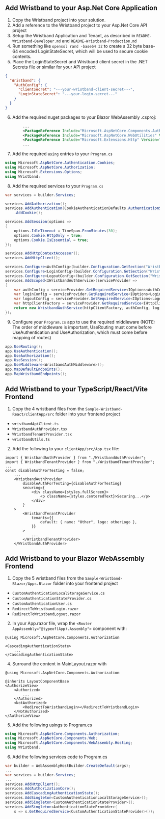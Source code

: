 ## Add Wristband to your Asp.Net Core Application

1. Copy the Wristband project into your solution.
2. Add a reference to the Wristband project to your Asp.Net Core API project
3. Setup the Wristband Application and Tenant, as described in `README-Wristband-Developer.md` and `README-Wristband-Production.md`
4. Run something like `openssl rand -base64 32` to create a 32 byte base-64 encoded LoginStateSecret,
   which will be used to secure cookie contents.
5. Place the LoginStateSecret and Wristband client secret in the .NET Secrets file or similar for your API project
```json
{
  "Wristband": {
    "AuthConfig": {
      "ClientSecret": "---your-wristband-client-secret---",
      "LoginStateSecret": "---your-login-secret---"
    }
  }
}
```
6. Add the required nuget packages to your Blazor WebAssembly .csproj:
```xml
        ...
        <PackageReference Include="Microsoft.AspNetCore.Components.Authorization" Version="8.0.10" />
        <PackageReference Include="Microsoft.AspNetCore.WebUtilities" Version="8.0.10" />
        <PackageReference Include="Microsoft.Extensions.Http" Version="8.0.0" />
        ...
```
7. Add the required `using` entries to your `Program.cs`
```csharp
using Microsoft.AspNetCore.Authentication.Cookies;
using Microsoft.AspNetCore.Authorization;
using Microsoft.Extensions.Options;
using Wristband;
```
8. Add the required services to your `Program.cs`
```csharp
var services = builder.Services;

services.AddAuthorization();
services.AddAuthentication(CookieAuthenticationDefaults.AuthenticationScheme)
    .AddCookie();

services.AddSession(options =>
{
    options.IdleTimeout = TimeSpan.FromMinutes(30);
    options.Cookie.HttpOnly = true;
    options.Cookie.IsEssential = true;
});

services.AddHttpContextAccessor();
services.AddHttpClient();

services.Configure<AuthConfig>(builder.Configuration.GetSection("Wristband:AuthConfig"));
services.Configure<LoginConfig>(builder.Configuration.GetSection("Wristband:LoginConfig"));
services.Configure<LogoutConfig>(builder.Configuration.GetSection("Wristband:LogoutConfig"));
services.AddScoped<IWristbandAuthService>(serviceProvider =>
{
    var authConfig = serviceProvider.GetRequiredService<IOptions<AuthConfig>>().Value;
    var loginConfig = serviceProvider.GetRequiredService<IOptions<LoginConfig>>().Value;
    var logoutConfig = serviceProvider.GetRequiredService<IOptions<LogoutConfig>>().Value;
    var httpClientFactory = serviceProvider.GetRequiredService<IHttpClientFactory>();
    return new WristbandAuthService(httpClientFactory, authConfig, loginConfig, logoutConfig);
});

```
9. Configure your `Program.cs` app to use the required middleware (NOTE: The order of middleware is important, UseRouting must come before UseAuthentication and UseAuthorization, which must come before mapping of routes)
```csharp
app.UseRouting();
app.UseAuthentication();
app.UseAuthorization();
app.UseSession();
app.UseMiddleware<WristbandAuthMiddleware>();
app.MapDefaultEndpoints();
app.MapWristbandEndpoints();
```

## Add Wristband to your TypeScript/React/Vite Frontend

1. Copy the 4 wristband files from the `Sample-Wristband-React/clientApp/src` folder into your frontend project
  - `wristbandApiClient.ts`
  - `WristbandAuthProvider.tsx`
  - `WristbandTenantProvider.tsx`
  - `wristbandUtils.ts`

2. Add the following to your `clientApp/src/App.tsx` file:
```tsx
import { WristbandAuthProvider } from "./WristbandAuthProvider";
import { WristbandTenantProvider } from "./WristbandTenantProvider";
...
const disableAuthForTesting = false;
    ...
    <WristbandAuthProvider
        disableAuthForTesting={disableAuthForTesting}
        securing={
            <div className={styles.fullScreen}>
                <p className={styles.centeredText}>Securing...</p>
            </div>
        }
    >
        <WristbandTenantProvider
            tenants={{
                default: { name: "Other", logo: otherLogo },
            }}
        >
            ...
        </WristbandTenantProvider>
    </WristbandAuthProvider>
```

## Add Wristband to your Blazor WebAssembly Frontend

1. Copy the 5 wristband files from the `Sample-Wristband-Blazor/Apps.Blazor` folder into your frontend project
  - `CustomAuthenticationLocalStorageService.cs`
  - `CustomAuthenticationStateProvider.cs`
  - `CustomAuthenticationUser.cs`
  - `RedirectToWristbandLogin.razor`
  - `RedirectToWristbandLogout.razor`

2. In your App.razor file, wrap the `<Router AppAssembly="@typeof(App).Assembly">` component with:
```razor
@using Microsoft.AspNetCore.Components.Authorization

<CascadingAuthenticationState>
    ...
</CascadingAuthenticationState>
```
4. Surround the content in MainLayout.razor with
```razor
@using Microsoft.AspNetCore.Components.Authorization

@inherits LayoutComponentBase
<AuthorizeView>
    <Authorized>
        ...
    </Authorized>
    <NotAuthorized>
        <RedirectToWristbandLogin></RedirectToWristbandLogin>
    </NotAuthorized>
</AuthorizeView>
```
5. Add the following usings to Program.cs
```csharp
using Microsoft.AspNetCore.Components.Authorization;
using Microsoft.AspNetCore.Components.Web;
using Microsoft.AspNetCore.Components.WebAssembly.Hosting;
using Wristband;
```
6. Add the following services code to Program.cs
```csharp
var builder = WebAssemblyHostBuilder.CreateDefault(args);
...
var services = builder.Services;
...
services.AddHttpClient();
services.AddAuthorizationCore();
services.AddCascadingAuthenticationState();
services.AddSingleton<CustomAuthenticationLocalStorageService>();
services.AddSingleton<CustomAuthenticationStateProvider>();
services.AddSingleton<AuthenticationStateProvider>(
    s => s.GetRequiredService<CustomAuthenticationStateProvider>());
```